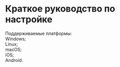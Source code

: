 # Краткое руководство по настройке
Поддерживаемые платформы:<br>Windows;<br>Linux;<br>macOS;<br>iOS;<br>Android.
